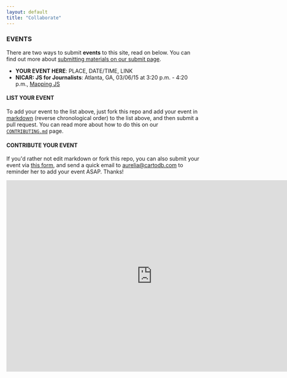 ```yaml
---
layout: default
title: "Collaborate"
---
```


### EVENTS

There are two ways to submit **events** to this site, read on below. You can find out more about [submitting materials on our submit page](http://cartodb.github.io/training/submit.html).

* **YOUR EVENT HERE**: PLACE, DATE/TIME, LINK
* **NICAR: JS for Journalists**: Atlanta, GA, 03/06/15 at 3:20 p.m. - 4:20 p.m., [Mapping JS](http://ire.org/events-and-training/event/1494/1646/)


#### LIST YOUR EVENT

To add your event to the list above, just fork this repo and add your event in [markdown](https://github.com/programminghistorian/jekyll/wiki/Markdown-Style-Guide) (reverse chronological order) to the list above, and then submit a pull request. You can read more about how to do this on our [`CONTRIBUTING.md`](https://github.com/CartoDB/training/blob/gh-pages/CONTRIBUTING.md) page.

#### CONTRIBUTE YOUR EVENT

If you'd rather not edit markdown or fork this repo, you can also submit your event via [this form](http://goo.gl/forms/KQU1GYWgSr), and send a quick email to [aurelia@cartodb.com](mailto:aurelia@cartodb.com) to reminder her to add your event ASAP. Thanks!

<iframe src="https://docs.google.com/forms/d/1uh8v8AahkY_0CmKBbXUm43mHA3xLlvPfAvBwztAkVIg/viewform?embedded=true" width="760" height="500" frameborder="0" marginheight="0" marginwidth="0">Loading...</iframe>
